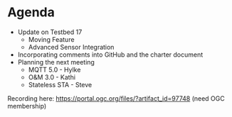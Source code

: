 # Agenda
* Update on Testbed 17
  * Moving Feature
  * Advanced Sensor Integration
* Incorporating comments into GitHub and the charter document
* Planning the next meeting
  * MQTT 5.0 - Hylke
  * O&M 3.0 - Kathi
  * Stateless STA - Steve

Recording here: https://portal.ogc.org/files/?artifact_id=97748 (need OGC membership)
